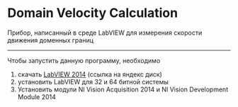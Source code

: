 # Domain Velocity Calculation
Прибор, написанный в среде LabVIEW для измерения скорости движения доменных границ
___________

Чтобы запустить данную программу, необходимо 
1. скачать [LabVIEW 2014](https://yadi.sk/d/sk9JE_kXXVoyNA) (ссылка на яндекс диск)
2. установить LabVIEW для 32 и 64 битной системы
3. Установить модули NI Vision Acquisition 2014 и NI Vision Development Module 2014 

